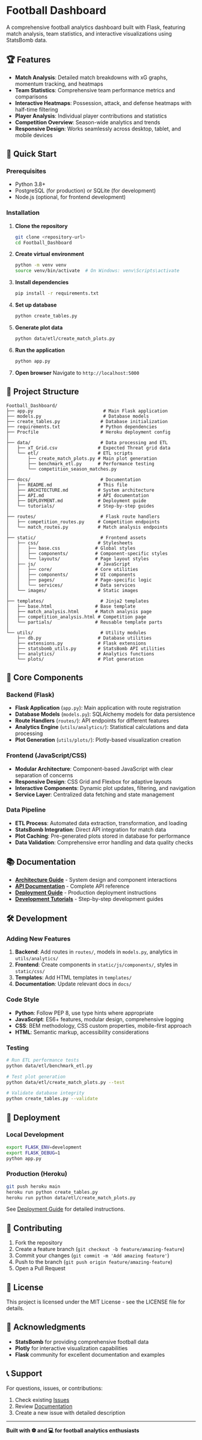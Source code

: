 # Football Dashboard

A comprehensive football analytics dashboard built with Flask, featuring match analysis, team statistics, and interactive visualizations using StatsBomb data.

## 🏆 Features

- **Match Analysis**: Detailed match breakdowns with xG graphs, momentum tracking, and heatmaps
- **Team Statistics**: Comprehensive team performance metrics and comparisons
- **Interactive Heatmaps**: Possession, attack, and defense heatmaps with half-time filtering
- **Player Analysis**: Individual player contributions and statistics
- **Competition Overview**: Season-wide analytics and trends
- **Responsive Design**: Works seamlessly across desktop, tablet, and mobile devices

## 🚀 Quick Start

### Prerequisites

- Python 3.8+
- PostgreSQL (for production) or SQLite (for development)
- Node.js (optional, for frontend development)

### Installation

1. **Clone the repository**
   ```bash
   git clone <repository-url>
   cd Football_Dashboard
   ```

2. **Create virtual environment**
   ```bash
   python -m venv venv
   source venv/bin/activate  # On Windows: venv\Scripts\activate
   ```

3. **Install dependencies**
   ```bash
   pip install -r requirements.txt
   ```

4. **Set up database**
   ```bash
   python create_tables.py
   ```

5. **Generate plot data**
   ```bash
   python data/etl/create_match_plots.py
   ```

6. **Run the application**
   ```bash
   python app.py
   ```

7. **Open browser**
   Navigate to `http://localhost:5000`

## 📁 Project Structure

```
Football_Dashboard/
├── app.py                          # Main Flask application
├── models.py                       # Database models
├── create_tables.py               # Database initialization
├── requirements.txt               # Python dependencies
├── Procfile                       # Heroku deployment config
│
├── data/                          # Data processing and ETL
│   ├── xT_Grid.csv               # Expected Threat grid data
│   └── etl/                      # ETL scripts
│       ├── create_match_plots.py # Main plot generation
│       ├── benchmark_etl.py      # Performance testing
│       └── competition_season_matches.py
│
├── docs/                          # Documentation
│   ├── README.md                 # This file
│   ├── ARCHITECTURE.md           # System architecture
│   ├── API.md                    # API documentation
│   ├── DEPLOYMENT.md             # Deployment guide
│   └── tutorials/                # Step-by-step guides
│
├── routes/                        # Flask route handlers
│   ├── competition_routes.py     # Competition endpoints
│   └── match_routes.py           # Match analysis endpoints
│
├── static/                        # Frontend assets
│   ├── css/                      # Stylesheets
│   │   ├── base.css             # Global styles
│   │   ├── components/          # Component-specific styles
│   │   └── layouts/             # Page layout styles
│   ├── js/                       # JavaScript
│   │   ├── core/                # Core utilities
│   │   ├── components/          # UI components
│   │   ├── pages/               # Page-specific logic
│   │   └── services/            # Data services
│   └── images/                   # Static images
│
├── templates/                     # Jinja2 templates
│   ├── base.html                # Base template
│   ├── match_analysis.html      # Match analysis page
│   ├── competition_analysis.html # Competition page
│   └── partials/                # Reusable template parts
│
└── utils/                         # Utility modules
    ├── db.py                     # Database utilities
    ├── extensions.py             # Flask extensions
    ├── statsbomb_utils.py        # StatsBomb API utilities
    ├── analytics/                # Analytics functions
    └── plots/                    # Plot generation
```

## 🔧 Core Components

### Backend (Flask)

- **Flask Application** (`app.py`): Main application with route registration
- **Database Models** (`models.py`): SQLAlchemy models for data persistence
- **Route Handlers** (`routes/`): API endpoints for different features
- **Analytics Engine** (`utils/analytics/`): Statistical calculations and data processing
- **Plot Generation** (`utils/plots/`): Plotly-based visualization creation

### Frontend (JavaScript/CSS)

- **Modular Architecture**: Component-based JavaScript with clear separation of concerns
- **Responsive Design**: CSS Grid and Flexbox for adaptive layouts
- **Interactive Components**: Dynamic plot updates, filtering, and navigation
- **Service Layer**: Centralized data fetching and state management

### Data Pipeline

- **ETL Process**: Automated data extraction, transformation, and loading
- **StatsBomb Integration**: Direct API integration for match data
- **Plot Caching**: Pre-generated plots stored in database for performance
- **Data Validation**: Comprehensive error handling and data quality checks

## 📚 Documentation

- **[Architecture Guide](docs/ARCHITECTURE.md)** - System design and component interactions
- **[API Documentation](docs/API.md)** - Complete API reference
- **[Deployment Guide](docs/DEPLOYMENT.md)** - Production deployment instructions
- **[Development Tutorials](docs/tutorials/)** - Step-by-step development guides

## 🛠️ Development

### Adding New Features

1. **Backend**: Add routes in `routes/`, models in `models.py`, analytics in `utils/analytics/`
2. **Frontend**: Create components in `static/js/components/`, styles in `static/css/`
3. **Templates**: Add HTML templates in `templates/`
4. **Documentation**: Update relevant docs in `docs/`

### Code Style

- **Python**: Follow PEP 8, use type hints where appropriate
- **JavaScript**: ES6+ features, modular design, comprehensive logging
- **CSS**: BEM methodology, CSS custom properties, mobile-first approach
- **HTML**: Semantic markup, accessibility considerations

### Testing

```bash
# Run ETL performance tests
python data/etl/benchmark_etl.py

# Test plot generation
python data/etl/create_match_plots.py --test

# Validate database integrity
python create_tables.py --validate
```

## 🚀 Deployment

### Local Development

```bash
export FLASK_ENV=development
export FLASK_DEBUG=1
python app.py
```

### Production (Heroku)

```bash
git push heroku main
heroku run python create_tables.py
heroku run python data/etl/create_match_plots.py
```

See [Deployment Guide](docs/DEPLOYMENT.md) for detailed instructions.

## 🤝 Contributing

1. Fork the repository
2. Create a feature branch (`git checkout -b feature/amazing-feature`)
3. Commit your changes (`git commit -m 'Add amazing feature'`)
4. Push to the branch (`git push origin feature/amazing-feature`)
5. Open a Pull Request

## 📄 License

This project is licensed under the MIT License - see the LICENSE file for details.

## 🙏 Acknowledgments

- **StatsBomb** for providing comprehensive football data
- **Plotly** for interactive visualization capabilities
- **Flask** community for excellent documentation and examples

## 📞 Support

For questions, issues, or contributions:

1. Check existing [Issues](../../issues)
2. Review [Documentation](docs/)
3. Create a new issue with detailed description

---

**Built with ⚽ and 💻 for football analytics enthusiasts**
